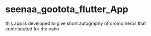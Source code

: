 # seenaa_gootota_flutter_App
this app is developed to give short autography of oromo heros that contribeuted for the natio
